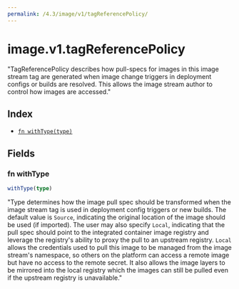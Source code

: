 ```yaml
---
permalink: /4.3/image/v1/tagReferencePolicy/
---
```


# image.v1.tagReferencePolicy

"TagReferencePolicy describes how pull-specs for images in this image stream tag are generated when image change triggers in deployment configs or builds are resolved. This allows the image stream author to control how images are accessed."

## Index

* [`fn withType(type)`](#fn-withtype)

## Fields

### fn withType

```ts
withType(type)
```

"Type determines how the image pull spec should be transformed when the image stream tag is used in deployment config triggers or new builds. The default value is `Source`, indicating the original location of the image should be used (if imported). The user may also specify `Local`, indicating that the pull spec should point to the integrated container image registry and leverage the registry's ability to proxy the pull to an upstream registry. `Local` allows the credentials used to pull this image to be managed from the image stream's namespace, so others on the platform can access a remote image but have no access to the remote secret. It also allows the image layers to be mirrored into the local registry which the images can still be pulled even if the upstream registry is unavailable."